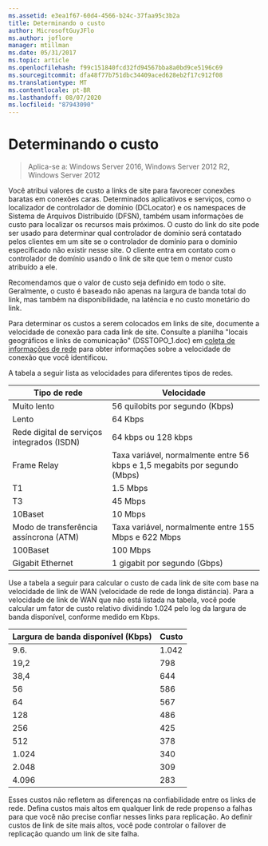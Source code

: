 ```yaml
---
ms.assetid: e3ea1f67-60d4-4566-b24c-37faa95c3b2a
title: Determinando o custo
author: MicrosoftGuyJFlo
ms.author: joflore
manager: mtillman
ms.date: 05/31/2017
ms.topic: article
ms.openlocfilehash: f99c151840fcd32fd94567bba8a0bd9ce5196c69
ms.sourcegitcommit: dfa48f77b751dbc34409aced628eb2f17c912f08
ms.translationtype: MT
ms.contentlocale: pt-BR
ms.lasthandoff: 08/07/2020
ms.locfileid: "87943090"
---
```

# <a name="determining-the-cost"></a>Determinando o custo

>Aplica-se a: Windows Server 2016, Windows Server 2012 R2, Windows Server 2012

Você atribui valores de custo a links de site para favorecer conexões baratas em conexões caras. Determinados aplicativos e serviços, como o localizador de controlador de domínio (DCLocator) e os namespaces de Sistema de Arquivos Distribuído (DFSN), também usam informações de custo para localizar os recursos mais próximos. O custo do link do site pode ser usado para determinar qual controlador de domínio será contatado pelos clientes em um site se o controlador de domínio para o domínio especificado não existir nesse site. O cliente entra em contato com o controlador de domínio usando o link de site que tem o menor custo atribuído a ele.

Recomendamos que o valor de custo seja definido em todo o site. Geralmente, o custo é baseado não apenas na largura de banda total do link, mas também na disponibilidade, na latência e no custo monetário do link.

Para determinar os custos a serem colocados em links de site, documente a velocidade de conexão para cada link de site. Consulte a planilha "locais geográficos e links de comunicação" (DSSTOPO_1.doc) em [coleta de informações de rede](../../ad-ds/plan/Collecting-Network-Information.md) para obter informações sobre a velocidade de conexão que você identificou.

A tabela a seguir lista as velocidades para diferentes tipos de redes.

|Tipo de rede|Velocidade|
|----------------|---------|
|Muito lento|56 quilobits por segundo (Kbps)|
|Lento|64 Kbps|
|Rede digital de serviços integrados (ISDN)|64 kbps ou 128 kbps|
|Frame Relay|Taxa variável, normalmente entre 56 kbps e 1,5 megabits por segundo (Mbps)|
|T1|1.5 Mbps|
|T3|45 Mbps|
|10Baset|10 Mbps|
|Modo de transferência assíncrona (ATM)|Taxa variável, normalmente entre 155 Mbps e 622 Mbps|
|100Baset|100 Mbps|
|Gigabit Ethernet|1 gigabit por segundo (Gbps)|

Use a tabela a seguir para calcular o custo de cada link de site com base na velocidade de link de WAN (velocidade de rede de longa distância). Para a velocidade de link de WAN que não está listada na tabela, você pode calcular um fator de custo relativo dividindo 1.024 pelo log da largura de banda disponível, conforme medido em Kbps.

|Largura de banda disponível (Kbps)|Custo|
|--------------------------------|--------|
|9.6.|1.042|
|19,2|798|
|38,4|644|
|56|586|
|64|567|
|128|486|
|256|425|
|512|378|
|1\.024|340|
|2.048|309|
|4\.096|283|

Esses custos não refletem as diferenças na confiabilidade entre os links de rede. Defina custos mais altos em qualquer link de rede propenso a falhas para que você não precise confiar nesses links para replicação. Ao definir custos de link de site mais altos, você pode controlar o failover de replicação quando um link de site falha.



